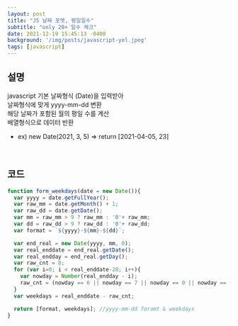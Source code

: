 ```yaml
---
layout: post
title: "JS 날짜 포맷, 평일일수"
subtitle: "only 28+ 일수 체크"
date: 2021-12-19 15:45:13 -0400
background: '/img/posts/javascript-yel.jpeg'
tags: [javascript]
---
```


## 설명
javascript 기본 날짜형식 (Date)을 입력받아    
날짜형식에 맞게 yyyy-mm-dd 변환   
해당 날짜가 포함된 월의 평일 수를 계산    
배열형식으로 데이터 반환   

* ex) new Date(2021, 3, 5) => return [2021-04-05, 23]    

<br>

## 코드

``` javascript
function form_weekdays(date = new Date()){
  var yyyy = date.getFullYear();
  var raw_mm = date.getMonth() + 1;
  var raw_dd = date.getDate();  
  var mm = raw_mm > 9 ? raw_mm : '0'+ raw_mm;
  var dd = raw_dd > 9 ? raw_dd : '0'+ raw_dd;
  var format = `${yyyy}-${mm}-${dd}`;

  var end_real = new Date(yyyy, mm, 0);
  var real_enddate = end_real.getDate();
  var real_endday = end_real.getDay();
  var raw_cnt = 8;  
  for (var i=0; i < real_enddate-28; i++){
    var nowday = Number(real_endday - i);
    raw_cnt = (nowday == 6 || nowday == 7 || nowday == 0 || nowday == -1) ? raw_cnt+1 : raw_cnt;
  }
  var weekdays = real_enddate - raw_cnt;

  return [format, weekdays]; //yyyy-mm-dd foramt & weekdays
}
```

